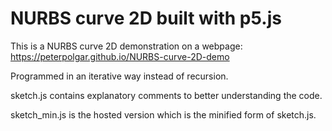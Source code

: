 # NURBS curve 2D built with p5.js
This is a NURBS curve 2D demonstration on a webpage: https://peterpolgar.github.io/NURBS-curve-2D-demo

Programmed in an iterative way instead of recursion.

sketch.js contains explanatory comments to better understanding the code.

sketch_min.js is the hosted version which is the minified form of sketch.js.
